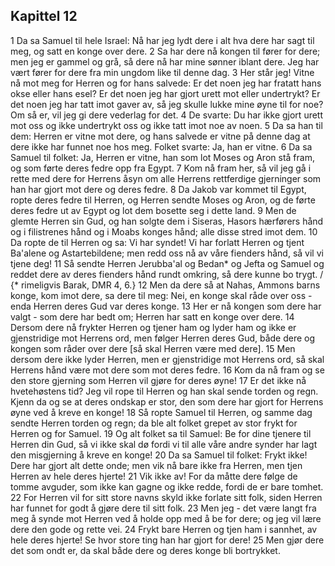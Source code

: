 ## Kapittel 12

1 Da sa Samuel til hele Israel: Nå har jeg lydt dere i alt hva dere har sagt til meg, og satt en konge over dere.
2 Sa har dere nå kongen til fører for dere; men jeg er gammel og grå, så dere nå har mine sønner iblant dere. Jeg har vært fører for dere fra min ungdom like til denne dag.
3 Her står jeg! Vitne nå mot meg for Herren og for hans salvede: Er det noen jeg har fratatt hans okse eller hans esel? Er det noen jeg har gjort urett mot eller undertrykt? Er det noen jeg har tatt imot gaver av, så jeg skulle lukke mine øyne til for noe? Om så er, vil jeg gi dere vederlag for det.
4 De svarte: Du har ikke gjort urett mot oss og ikke undertrykt oss og ikke tatt imot noe av noen.
5 Da sa han til dem: Herren er vitne mot dere, og hans salvede er vitne på denne dag at dere ikke har funnet noe hos meg. Folket svarte: Ja, han er vitne.
6 Da sa Samuel til folket: Ja, Herren er vitne, han som lot Moses og Aron stå fram, og som førte deres fedre opp fra Egypt.
7 Kom nå fram her, så vil jeg gå i rette med dere for Herrens åsyn om alle Herrens rettferdige gjerninger som han har gjort mot dere og deres fedre.
8 Da Jakob var kommet til Egypt, ropte deres fedre til Herren, og Herren sendte Moses og Aron, og de førte deres fedre ut av Egypt og lot dem bosette seg i dette land.
9 Men de glemte Herren sin Gud, og han solgte dem i Siseras, Hasors hærførers hånd og i filistrenes hånd og i Moabs konges hånd; alle disse stred imot dem.
10 Da ropte de til Herren og sa: Vi har syndet! Vi har forlatt Herren og tjent Ba'alene og Astartebildene; men redd oss nå av våre fienders hånd, så vil vi tjene deg!
11 Så sendte Herren Jerubba'al og Bedan* og Jefta og Samuel og reddet dere av deres fienders hånd rundt omkring, så dere kunne bo trygt. / {* rimeligvis Barak, DMR 4, 6.}
12 Men da dere så at Nahas, Ammons barns konge, kom imot dere, sa dere til meg: Nei, en konge skal råde over oss - enda Herren deres Gud var deres konge.
13 Her er nå kongen som dere har valgt - som dere har bedt om; Herren har satt en konge over dere.
14 Dersom dere nå frykter Herren og tjener ham og lyder ham og ikke er gjenstridige mot Herrens ord, men følger Herren deres Gud, både dere og kongen som råder over dere [så skal Herren være med dere].
15 Men dersom dere ikke lyder Herren, men er gjenstridige mot Herrens ord, så skal Herrens hånd være mot dere som mot deres fedre.
16 Kom da nå fram og se den store gjerning som Herren vil gjøre for deres øyne!
17 Er det ikke nå hvetehøstens tid? Jeg vil rope til Herren og han skal sende torden og regn. Kjenn da og se at deres ondskap er stor, den som dere har gjort for Herrens øyne ved å kreve en konge!
18 Så ropte Samuel til Herren, og samme dag sendte Herren torden og regn; da ble alt folket grepet av stor frykt for Herren og for Samuel.
19 Og alt folket sa til Samuel: Be for dine tjenere til Herren din Gud, så vi ikke skal dø fordi vi til alle våre andre synder har lagt den misgjerning å kreve en konge!
20 Da sa Samuel til folket: Frykt ikke! Dere har gjort alt dette onde; men vik nå bare ikke fra Herren, men tjen Herren av hele deres hjerte!
21 Vik ikke av! For da måtte dere følge de tomme avguder, som ikke kan gagne og ikke redde, fordi de er bare tomhet.
22 For Herren vil for sitt store navns skyld ikke forlate sitt folk, siden Herren har funnet for godt å gjøre dere til sitt folk.
23 Men jeg - det være langt fra meg å synde mot Herren ved å holde opp med å be for dere; og jeg vil lære dere den gode og rette vei.
24 Frykt bare Herren og tjen ham i sannhet, av hele deres hjerte! Se hvor store ting han har gjort for dere!
25 Men gjør dere det som ondt er, da skal både dere og deres konge bli bortrykket.
